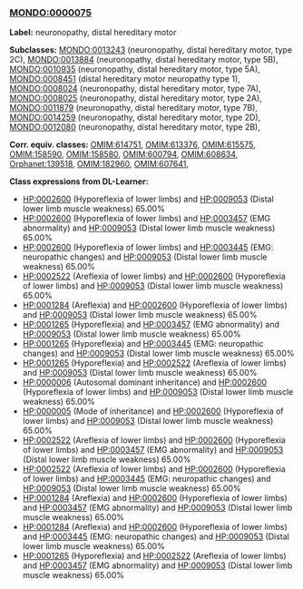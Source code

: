 
### [MONDO:0000075](http://purl.obolibrary.org/obo/MONDO_0000075)
**Label:** neuronopathy, distal hereditary motor

**Subclasses:** [MONDO:0013243](http://purl.obolibrary.org/obo/MONDO_0013243) (neuronopathy, distal hereditary motor, type 2C), [MONDO:0013884](http://purl.obolibrary.org/obo/MONDO_0013884) (neuronopathy, distal hereditary motor, type 5B), [MONDO:0010935](http://purl.obolibrary.org/obo/MONDO_0010935) (neuronopathy, distal hereditary motor, type 5A), [MONDO:0008451](http://purl.obolibrary.org/obo/MONDO_0008451) (distal hereditary motor neuropathy type 1), [MONDO:0008024](http://purl.obolibrary.org/obo/MONDO_0008024) (neuronopathy, distal hereditary motor, type 7A), [MONDO:0008025](http://purl.obolibrary.org/obo/MONDO_0008025) (neuronopathy, distal hereditary motor, type 2A), [MONDO:0011879](http://purl.obolibrary.org/obo/MONDO_0011879) (neuronopathy, distal hereditary motor, type 7B), [MONDO:0014259](http://purl.obolibrary.org/obo/MONDO_0014259) (neuronopathy, distal hereditary motor, type 2D), [MONDO:0012080](http://purl.obolibrary.org/obo/MONDO_0012080) (neuronopathy, distal hereditary motor, type 2B), 

**Corr. equiv. classes:** [OMIM:614751](http://purl.obolibrary.org/obo/OMIM_614751), [OMIM:613376](http://purl.obolibrary.org/obo/OMIM_613376), [OMIM:615575](http://purl.obolibrary.org/obo/OMIM_615575), [OMIM:158590](http://purl.obolibrary.org/obo/OMIM_158590), [OMIM:158580](http://purl.obolibrary.org/obo/OMIM_158580), [OMIM:600794](http://purl.obolibrary.org/obo/OMIM_600794), [OMIM:608634](http://purl.obolibrary.org/obo/OMIM_608634), [Orphanet:139518](http://www.orpha.net/ORDO/Orphanet_139518), [OMIM:182960](http://purl.obolibrary.org/obo/OMIM_182960), [OMIM:607641](http://purl.obolibrary.org/obo/OMIM_607641), 

**Class expressions from DL-Learner:**

- [HP:0002600](http://purl.obolibrary.org/obo/HP_0002600) (Hyporeflexia of lower limbs) and [HP:0009053](http://purl.obolibrary.org/obo/HP_0009053) (Distal lower limb muscle weakness) 65.00%
- [HP:0002600](http://purl.obolibrary.org/obo/HP_0002600) (Hyporeflexia of lower limbs) and [HP:0003457](http://purl.obolibrary.org/obo/HP_0003457) (EMG abnormality) and [HP:0009053](http://purl.obolibrary.org/obo/HP_0009053) (Distal lower limb muscle weakness) 65.00%
- [HP:0002600](http://purl.obolibrary.org/obo/HP_0002600) (Hyporeflexia of lower limbs) and [HP:0003445](http://purl.obolibrary.org/obo/HP_0003445) (EMG: neuropathic changes) and [HP:0009053](http://purl.obolibrary.org/obo/HP_0009053) (Distal lower limb muscle weakness) 65.00%
- [HP:0002522](http://purl.obolibrary.org/obo/HP_0002522) (Areflexia of lower limbs) and [HP:0002600](http://purl.obolibrary.org/obo/HP_0002600) (Hyporeflexia of lower limbs) and [HP:0009053](http://purl.obolibrary.org/obo/HP_0009053) (Distal lower limb muscle weakness) 65.00%
- [HP:0001284](http://purl.obolibrary.org/obo/HP_0001284) (Areflexia) and [HP:0002600](http://purl.obolibrary.org/obo/HP_0002600) (Hyporeflexia of lower limbs) and [HP:0009053](http://purl.obolibrary.org/obo/HP_0009053) (Distal lower limb muscle weakness) 65.00%
- [HP:0001265](http://purl.obolibrary.org/obo/HP_0001265) (Hyporeflexia) and [HP:0003457](http://purl.obolibrary.org/obo/HP_0003457) (EMG abnormality) and [HP:0009053](http://purl.obolibrary.org/obo/HP_0009053) (Distal lower limb muscle weakness) 65.00%
- [HP:0001265](http://purl.obolibrary.org/obo/HP_0001265) (Hyporeflexia) and [HP:0003445](http://purl.obolibrary.org/obo/HP_0003445) (EMG: neuropathic changes) and [HP:0009053](http://purl.obolibrary.org/obo/HP_0009053) (Distal lower limb muscle weakness) 65.00%
- [HP:0001265](http://purl.obolibrary.org/obo/HP_0001265) (Hyporeflexia) and [HP:0002522](http://purl.obolibrary.org/obo/HP_0002522) (Areflexia of lower limbs) and [HP:0009053](http://purl.obolibrary.org/obo/HP_0009053) (Distal lower limb muscle weakness) 65.00%
- [HP:0000006](http://purl.obolibrary.org/obo/HP_0000006) (Autosomal dominant inheritance) and [HP:0002600](http://purl.obolibrary.org/obo/HP_0002600) (Hyporeflexia of lower limbs) and [HP:0009053](http://purl.obolibrary.org/obo/HP_0009053) (Distal lower limb muscle weakness) 65.00%
- [HP:0000005](http://purl.obolibrary.org/obo/HP_0000005) (Mode of inheritance) and [HP:0002600](http://purl.obolibrary.org/obo/HP_0002600) (Hyporeflexia of lower limbs) and [HP:0009053](http://purl.obolibrary.org/obo/HP_0009053) (Distal lower limb muscle weakness) 65.00%
- [HP:0002522](http://purl.obolibrary.org/obo/HP_0002522) (Areflexia of lower limbs) and [HP:0002600](http://purl.obolibrary.org/obo/HP_0002600) (Hyporeflexia of lower limbs) and [HP:0003457](http://purl.obolibrary.org/obo/HP_0003457) (EMG abnormality) and [HP:0009053](http://purl.obolibrary.org/obo/HP_0009053) (Distal lower limb muscle weakness) 65.00%
- [HP:0002522](http://purl.obolibrary.org/obo/HP_0002522) (Areflexia of lower limbs) and [HP:0002600](http://purl.obolibrary.org/obo/HP_0002600) (Hyporeflexia of lower limbs) and [HP:0003445](http://purl.obolibrary.org/obo/HP_0003445) (EMG: neuropathic changes) and [HP:0009053](http://purl.obolibrary.org/obo/HP_0009053) (Distal lower limb muscle weakness) 65.00%
- [HP:0001284](http://purl.obolibrary.org/obo/HP_0001284) (Areflexia) and [HP:0002600](http://purl.obolibrary.org/obo/HP_0002600) (Hyporeflexia of lower limbs) and [HP:0003457](http://purl.obolibrary.org/obo/HP_0003457) (EMG abnormality) and [HP:0009053](http://purl.obolibrary.org/obo/HP_0009053) (Distal lower limb muscle weakness) 65.00%
- [HP:0001284](http://purl.obolibrary.org/obo/HP_0001284) (Areflexia) and [HP:0002600](http://purl.obolibrary.org/obo/HP_0002600) (Hyporeflexia of lower limbs) and [HP:0003445](http://purl.obolibrary.org/obo/HP_0003445) (EMG: neuropathic changes) and [HP:0009053](http://purl.obolibrary.org/obo/HP_0009053) (Distal lower limb muscle weakness) 65.00%
- [HP:0001265](http://purl.obolibrary.org/obo/HP_0001265) (Hyporeflexia) and [HP:0002522](http://purl.obolibrary.org/obo/HP_0002522) (Areflexia of lower limbs) and [HP:0003457](http://purl.obolibrary.org/obo/HP_0003457) (EMG abnormality) and [HP:0009053](http://purl.obolibrary.org/obo/HP_0009053) (Distal lower limb muscle weakness) 65.00%


